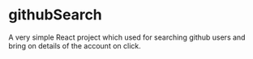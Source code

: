 # githubSearch

A very simple React project which used for searching github users and bring on details of the account on click.
